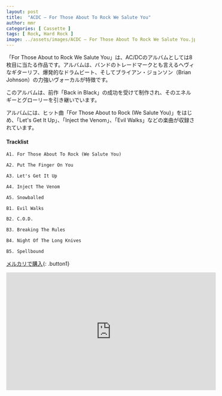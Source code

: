 ```yaml
---
layout: post
title:  "ACDC – For Those About To Rock We Salute You"
author: mmr
categories: [ Cassette ]
tags: [ Rock, Hard Rock ]
image: ../assets/images/ACDC – For Those About To Rock We Salute You.jpg
---
```


「For Those About to Rock We Salute You」は、AC/DCのアルバムとしては8枚目に当たる作品です。アルバムは、バンドのトレードマークとも言えるヘヴィなギターリフ、爆発的なドラムビート、そしてブライアン・ジョンソン（Brian Johnson）の力強いヴォーカルが特徴です。

このアルバムは、前作「Back in Black」の成功を受けて制作され、そのエネルギーとグローリーを引き継いでいます。

アルバムには、ヒット曲「For Those About to Rock (We Salute You)」をはじめ、「Let's Get It Up」、「Inject the Venom」、「Evil Walks」などの楽曲が収録されています。

#### Tracklist
```md
A1. For Those About To Rock (We Salute You)

A2. Put The Finger On You

A3. Let's Get It Up

A4. Inject The Venom

A5. Snowballed

B1. Evil Walks

B2. C.O.D.

B3. Breaking The Rules

B4. Night Of The Long Knives

B5. Spellbound
```

[メルカリで購入](https://jp.mercari.com/item/m57758926139?afid=6142608987){: .button1}

<iframe width="560" height="315" src="https://www.youtube.com/embed/nBM1-DwjA8I?si=hjNjUPYs3hvZAsIQ" title="YouTube video player" frameborder="0" allow="accelerometer; autoplay; clipboard-write; encrypted-media; gyroscope; picture-in-picture; web-share" referrerpolicy="strict-origin-when-cross-origin" allowfullscreen></iframe>